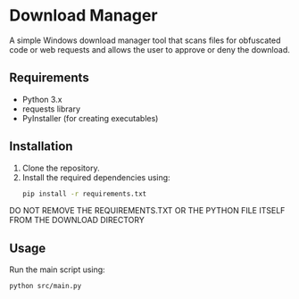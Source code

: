 # Download Manager

A simple Windows download manager tool that scans files for obfuscated code or web requests and allows the user to approve or deny the download.

## Requirements

- Python 3.x
- requests library
- PyInstaller (for creating executables)

## Installation

1. Clone the repository.
2. Install the required dependencies using:
    ```sh
    pip install -r requirements.txt
    ```
DO NOT REMOVE THE REQUIREMENTS.TXT OR THE PYTHON FILE ITSELF FROM THE DOWNLOAD DIRECTORY

## Usage

Run the main script using:
```sh
python src/main.py
